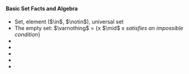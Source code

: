 ---
---
<h4>Basic Set Facts and Algebra</h4>
<ul>
    <li>Set, element ($\in$, $\notin$), universal set</li>
    <li>The empty set: $\varnothing$ = {x $\mid$ x <i>satisfies an impossible condition</i>}</li>
    <li></li>
    <li></li>
    <li></li>
    <li></li>
    <li></li>
</ul>
